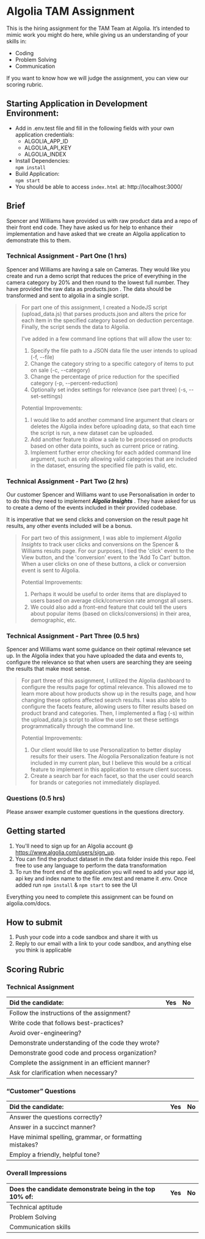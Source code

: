 # Algolia TAM Assignment 
  
This is the hiring assignment for the TAM Team at Algolia. It’s intended to mimic work you might do here, while giving us an understanding of your skills in:  
  
* Coding
* Problem Solving
* Communication
  
If you want to know how we will judge the assignment, you can view our scoring rubric.  

## Starting Application in Development Environment:

* Add in .env.test file and fill in the following fields with your own application credentials:
    * ALGOLIA_APP_ID
    * ALGOLIA_API_KEY
    * ALGOLIA_INDEX
* Install Dependencies:  
`npm install`
* Build Application:  
`npm start`
* You should be able to access `index.html` at: http://localhost:3000/

## Brief
Spencer and Williams have provided us with raw product data and a repo of their front end code. They have asked us for help to enhance their implementation and have asked that we create an Algolia application to demonstrate this to them.

### Technical Assignment - Part One (1 hrs)
Spencer and Williams are having a sale on Cameras. They would like you create and run a demo script that reduces the price of everything in the camera category by 20% and then round to the lowest full number. They have provided the raw data as products.json . The data should be transformed and sent to algolia in a single script.  

>For part one of this assignment, I created a NodeJS script (upload_data.js) that parses products.json and alters the price for each item in the specified category based on deduction percentage. Finally, the script sends the data to Algolia.
>
>I've added in a few command line options that will allow the user to:
>
>1. Specify the file path to a JSON data file the user intends to upload (-f, --file)
>2. Change the category string to a specific category of items to put on sale (-c, --category)
>3. Change the percentage of price reduction for the specified category (-p, --percent-reduction)
>4. Optionally set index settings for relevance (see part three) (-s, --set-settings)
>
>Potential Improvements:
>
>1. I would like to add another command line argument that clears or deletes the Algolia index before uploading data, so that each time the script is run, a new dataset can be uploaded.
>2. Add another feature to allow a sale to be processed on products based on other data points, such as current price or rating.
>3. Implement further error checking for each added command line argument, such as only allowing valid categories that are included in the dataset, ensuring the specified file path is valid, etc.

### Technical Assignment - Part Two (2 hrs)
Our customer Spencer and Williams want to use Personalisation in order to to do this they need to implement **_Algolia Insights_** . They have asked for us to create a demo of the events included in their provided codebase.  
  
It is imperative that we send clicks and conversion on the result page hit results, any other events included will be a bonus.  

>For part two of this assignment, I was able to implement _Algolia Insights_ to track user clicks and conversions on the Spencer & Williams results page. For our purposes, I tied the 'click' event to the View button, and the 'conversion' event to the 'Add To Cart' button. When a user clicks on one of these buttons, a click or conversion event is sent to Algolia.
>
>Potential Improvements:
>
>1. Perhaps it would be useful to order items that are displayed to users based on average click/conversion rate amongst all users.
>2. We could also add a front-end feature that could tell the users about popular items (based on clicks/conversions) in their area, demographic, etc.
  
### Technical Assignment - Part Three (0.5 hrs)
Spencer and Williams want some guidance on their optimal relevance set up. In the Algolia index that you have uploaded the data and events to, configure the relevance so that when users are searching they are seeing the results that make most sense. 

>For part three of this assignment, I utilized the Algolia dashboard to configure the results page for optimal relevance. This allowed me to learn more about how products show up in the results page, and how changing these options affected search results. I was also able to configure the facets feature, allowing users to filter results based on product brand and categories. Then, I implemented a flag (-s) within the upload_data.js script to allow the user to set these settings programmatically through the command line.
>
>Potential Improvements:
>
>1. Our client would like to use Personalization to better display results for their users. The Alogolia Personalization feature is not included in my current plan, but I believe this would be a critical feature to implement in this application to ensure client success.
>2. Create a search bar for each facet, so that the user could search for brands or categories not immediately displayed.

### Questions (0.5 hrs)
  
Please answer example customer questions in the questions directory.  
  
## Getting started
  
1. You'll need to sign up for an Algolia account @ https://www.algolia.com/users/sign_up.  
2. You can find the product dataset in the data folder inside this repo. Feel free to use any language to perform the data transformation  
3. To run the front end of the application you will need to add your app id, api key and index name to the file .env.test and rename it .env. Once added run `npm install` & `npm start` to see the UI  
  
Everything you need to complete this assignment can be found on algolia.com/docs.  
  
## How to submit
1. Push your code into a code sandbox and share it with us  
2. Reply to our email with a link to your code sandbox, and anything else you think is applicable  
  
## Scoring Rubric
  
### Technical Assignment
  
| Did the candidate: | Yes | No |
| :------------- | :------------- | :------------- |
| Follow the instructions of the assignment? | | |
| Write code that follows best-practices? | | |
| Avoid over-engineering? | | |
| Demonstrate understanding of the code they wrote? | | |
| Demonstrate good code and process organization? | | |
| Complete the assignment in an efficient manner? | | |
| Ask for clarification when necessary? | | |
  
### “Customer” Questions

| Did the candidate: | Yes | No |
| :------------- | :------------- | :------------- |
| Answer the questions correctly? | | |
| Answer in a succinct manner? | | |
| Have minimal spelling, grammar, or formatting mistakes? | | |
| Employ a friendly, helpful tone? | | | |

### Overall Impressions

| Does the candidate demonstrate being in the top 10% of: | Yes | No |
| :------------- | :------------- | :------------- |
| Technical aptitude | | |
| Problem Solving | | |
| Communication skills | | | |
